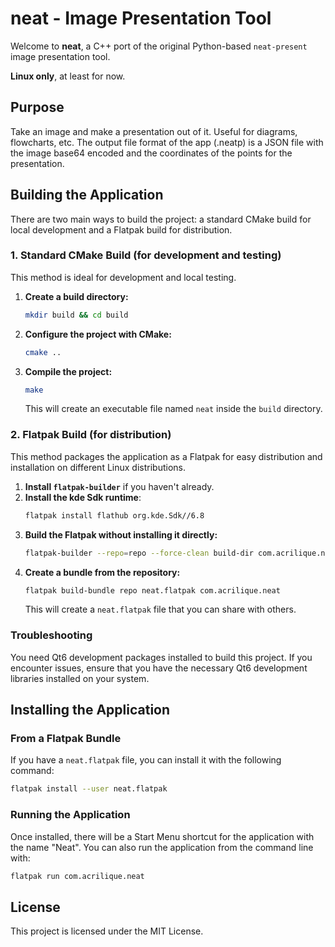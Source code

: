 # neat - Image Presentation Tool

Welcome to **neat**, a C++ port of the original Python-based `neat-present` image presentation tool.

**Linux only**, at least for now.

## Purpose

Take an image and make a presentation out of it. Useful for diagrams, flowcharts, etc. The output file format of the app (.neatp) is a JSON file with the image base64 encoded and the coordinates of the points for the presentation.

## Building the Application

There are two main ways to build the project: a standard CMake build for local development and a Flatpak build for distribution.

### 1. Standard CMake Build (for development and testing)

This method is ideal for development and local testing.

1.  **Create a build directory:**
    ```bash
    mkdir build && cd build
    ```
2.  **Configure the project with CMake:**
    ```bash
    cmake ..
    ```
3.  **Compile the project:**
    ```bash
    make
    ```
    This will create an executable file named `neat` inside the `build` directory.

### 2. Flatpak Build (for distribution)

This method packages the application as a Flatpak for easy distribution and installation on different Linux distributions.

1.  **Install `flatpak-builder`** if you haven't already.
2.  **Install the kde Sdk runtime**:
    ```bash
    flatpak install flathub org.kde.Sdk//6.8
    ```
3.  **Build the Flatpak without installing it directly:**
    ```bash
    flatpak-builder --repo=repo --force-clean build-dir com.acrilique.neat.yml
    ```
4.  **Create a bundle from the repository:**
    ```bash
    flatpak build-bundle repo neat.flatpak com.acrilique.neat
    ```
    This will create a `neat.flatpak` file that you can share with others.

### Troubleshooting
You need Qt6 development packages installed to build this project. If you encounter issues, ensure that you have the necessary Qt6 development libraries installed on your system.

## Installing the Application

### From a Flatpak Bundle

If you have a `neat.flatpak` file, you can install it with the following command:

```bash
flatpak install --user neat.flatpak
```

### Running the Application

Once installed, there will be a Start Menu shortcut for the application with the name "Neat". You can also run the application from the command line with:

```bash
flatpak run com.acrilique.neat
```

## License

This project is licensed under the MIT License.
